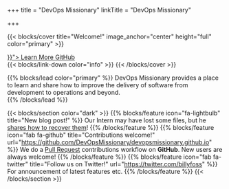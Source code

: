 +++
title = "DevOps Missionary" 
linkTitle = "DevOps Missionary"
 
+++ 

{{< blocks/cover title="Welcome!" image_anchor="center" height="full" color="primary" >}}
<div class="mx-auto">
	<a class="btn btn-lg btn-primary mr-3 mb-4" href="{{< relref "/blog" >}}">
		Learn More <i class="fas fa-arrow-alt-circle-right ml-2"></i>
	</a>
	<a class="btn btn-lg btn-secondary mr-3 mb-4" href="https://github.com/DevOpsMissionary">
		GitHub <i class="fab fa-github ml-2 "></i>
	</a>
</div>
{{< blocks/link-down color="info" >}}
{{< /blocks/cover >}} 

{{% blocks/lead color="primary" %}} 
DevOps Missionary provides a place to learn and share how to improve the delivery of software from development to operations and beyond.  
{{% /blocks/lead %}} 

{{< blocks/section color="dark" >}} 
{{% blocks/feature icon="fa-lightbulb" title="New blog post!" %}} Our Intern may have lost some files, but he [shares how to recover them](/blog/2020/12/20/recovering-lost-files-with-windows-file-recovery)! 
{{% /blocks/feature %}} 
{{% blocks/feature icon="fab fa-github" title="Contributions welcome!" url="https://github.com/DevOpsMissionary/devopsmissionary.github.io" %}} We do a [Pull Request](https://github.com/DevOpsMissionary/devopsmissionary.github.io/pulls) contributions workflow on **GitHub**. New users are always welcome! 
{{% /blocks/feature %}} 
{{% blocks/feature icon="fab fa-twitter" title="Follow us on Twitter!" url="https://twitter.com/billyfoss" %}} For announcement of latest features etc. 
{{% /blocks/feature %}} 
{{< /blocks/section >}} 

